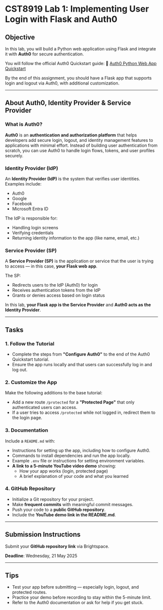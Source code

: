 # CST8919 Lab 1: Implementing User Login with Flask and Auth0


## Objective

In this lab, you will build a Python web application using Flask and integrate it with **Auth0** for secure authentication.

You will follow the official Auth0 Quickstart guide:
🔗 [Auth0 Python Web App Quickstart](https://auth0.com/docs/quickstart/webapp/python#configure-auth0)

By the end of this assignment, you should have a Flask app that supports login and logout via Auth0, with additional customization.

---
## About Auth0, Identity Provider & Service Provider

### What is Auth0?

**Auth0** is an **authentication and authorization platform** that helps developers add secure login, logout, and identity management features to applications with minimal effort. Instead of building user authentication from scratch, you can use Auth0 to handle login flows, tokens, and user profiles securely.

### Identity Provider (IdP)

An **Identity Provider (IdP)** is the system that verifies user identities. Examples include:
- Auth0
- Google
- Facebook
- Microsoft Entra ID

The IdP is responsible for:
- Handling login screens
- Verifying credentials
- Returning identity information to the app (like name, email, etc.)

### Service Provider (SP)

A **Service Provider (SP)** is the application or service that the user is trying to access — in this case, **your Flask web app**.

The SP:
- Redirects users to the IdP (Auth0) for login
- Receives authentication tokens from the IdP
- Grants or denies access based on login status

In this lab, **your Flask app is the Service Provider** and **Auth0 acts as the Identity Provider**.

---

## Tasks

### 1. Follow the Tutorial

- Complete the steps from **"Configure Auth0"** to the end of the Auth0 Quickstart tutorial.
- Ensure the app runs locally and that users can successfully log in and log out.

### 2. Customize the App

Make the following additions to the base tutorial:

- Add a new route `/protected` for a **"Protected Page"** that only authenticated users can access.
- If a user tries to access `/protected` while not logged in, redirect them to the login page.

### 3. Documentation

Include a `README.md` with:

- Instructions for setting up the app, including how to configure Auth0.
- Commands to install dependencies and run the app locally.
- Example `.env` file or instructions for setting environment variables.
- **A link to a 5-minute YouTube video demo** showing:
  - How your app works (login, protected page)
  - A brief explanation of your code and what you learned

### 4. GitHub Repository

- Initialize a Git repository for your project.
- Make **frequent commits** with meaningful commit messages.
- Push your code to a **public GitHub repository**.
- Include the **YouTube demo link in the README.md**.

---

## Submission Instructions

Submit your **GitHub repository link** via Brightspace.

**Deadline**: Wednesday, 21 May 2025

---

## Tips

- Test your app before submitting — especially login, logout, and protected routes.
- Practice your demo before recording to stay within the 5-minute limit.
- Refer to the Auth0 documentation or ask for help if you get stuck.


